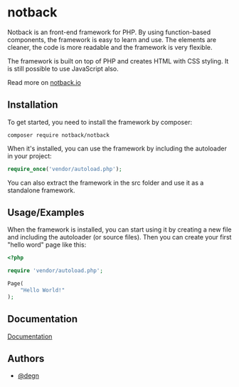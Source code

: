 # notback

Notback is an front-end framework for PHP. By using function-based components, the framework is easy to learn and use.
The elements are cleaner, the code is more readable and the framework is very flexible.

The framework is built on top of PHP and creates HTML with CSS styling. It is still possible to use JavaScript also.

Read more on [notback.io](https://notback.io "notback.io")

## Installation

To get started, you need to install the framework by composer:

```
composer require notback/notback
```

When it's installed, you can use the framework by including the autoloader in your project:

```php
require_once('vendor/autoload.php');
```

You can also extract the framework in the src folder and use it as a standalone framework.

## Usage/Examples

When the framework is installed, you can start using it by creating a new file and including the autoloader (or source files). Then you can create your first "hello word" page like this:

```php
<?php

require 'vendor/autoload.php';

Page(
    "Hello World!"
);
```

## Documentation

[Documentation](https://notback.io/docs)

## Authors

- [@degn](https://www.github.com/degn)
